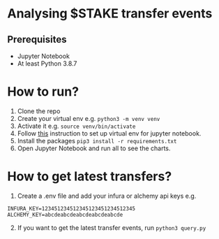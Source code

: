 # Analysing $STAKE transfer events

## Prerequisites

- Jupyter Notebook
- At least Python 3.8.7

# How to run?

1. Clone the repo
2. Create your virtual env e.g. `python3 -m venv venv`
3. Activate it e.g. `source venv/bin/activate`
4. Follow [this](https://janakiev.com/blog/jupyter-virtual-envs/) instruction to set up virtual env for jupyter notebook.
5. Install the packages `pip3 install -r requirements.txt`
6. Open Jupyter Notebook and run all to see the charts. 

# How to get latest transfers?
1. Create a .env file and add your infura or alchemy api keys e.g.
```
INFURA_KEY=123451234512345123451234512345
ALCHEMY_KEY=abcdeabcdeabcdeabcdeabcde
```
2. If you want to get the latest transfer events, run `python3 query.py`